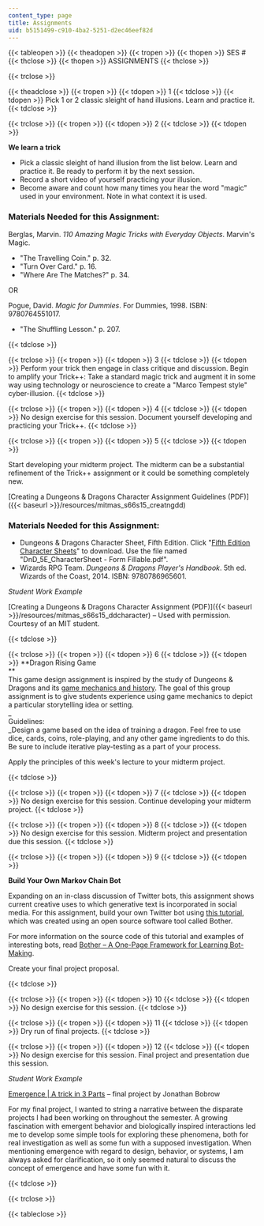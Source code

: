```yaml
---
content_type: page
title: Assignments
uid: b5151499-c910-4ba2-5251-d2ec46eef82d
---
```


{{< tableopen >}}
{{< theadopen >}}
{{< tropen >}}
{{< thopen >}}
SES #
{{< thclose >}}
{{< thopen >}}
ASSIGNMENTS
{{< thclose >}}

{{< trclose >}}

{{< theadclose >}}
{{< tropen >}}
{{< tdopen >}}
1
{{< tdclose >}}
{{< tdopen >}}
Pick 1 or 2 classic sleight of hand illusions. Learn and practice it.
{{< tdclose >}}

{{< trclose >}}
{{< tropen >}}
{{< tdopen >}}
2
{{< tdclose >}}
{{< tdopen >}}


**We learn a trick**

*   Pick a classic sleight of hand illusion from the list below. Learn and practice it. Be ready to perform it by the next session.
*   Record a short video of yourself practicing your illusion.
*   Become aware and count how many times you hear the word "magic" used in your environment. Note in what context it is used.

### Materials Needed for this Assignment:

Berglas, Marvin. _110 Amazing Magic Tricks with Everyday Objects_. Marvin's Magic.

*   "The Travelling Coin." p. 32.
*   "Turn Over Card." p. 16.
*   "Where Are The Matches?" p. 34.

OR

Pogue, David. _Magic for Dummies_. For Dummies, 1998. ISBN: 9780764551017.

*   "The Shuffling Lesson." p. 207.


{{< tdclose >}}

{{< trclose >}}
{{< tropen >}}
{{< tdopen >}}
3
{{< tdclose >}}
{{< tdopen >}}
Perform your trick then engage in class critique and discussion. Begin to amplify your Trick++: Take a standard magic trick and augment it in some way using technology or neuroscience to create a "Marco Tempest style" cyber-illusion.
{{< tdclose >}}

{{< trclose >}}
{{< tropen >}}
{{< tdopen >}}
4
{{< tdclose >}}
{{< tdopen >}}
No design exercise for this session. Document yourself developing and practicing your Trick++.
{{< tdclose >}}

{{< trclose >}}
{{< tropen >}}
{{< tdopen >}}
5
{{< tdclose >}}
{{< tdopen >}}


Start developing your midterm project. The midterm can be a substantial refinement of the Trick++ assignment or it could be something completely new.

[Creating a Dungeons & Dragons Character Assignment Guidelines (PDF)]({{< baseurl >}}/resources/mitmas_s66s15_creatngdd)

### Materials Needed for this Assignment:

*   Dungeons & Dragons Character Sheet, Fifth Edition. Click "[Fifth Edition Character Sheets](https://dnd.wizards.com/articles/features/character_sheets)" to download. Use the file named "DnD\_5E\_CharacterSheet - Form Fillable.pdf".
*   Wizards RPG Team. _Dungeons & Dragons Player's Handbook_. 5th ed. Wizards of the Coast, 2014. ISBN: 9780786965601.

_Student Work Example_

[Creating a Dungeons & Dragons Character Assignment (PDF)]({{< baseurl >}}/resources/mitmas_s66s15_ddcharacter) – Used with permission. Courtesy of an MIT student.


{{< tdclose >}}

{{< trclose >}}
{{< tropen >}}
{{< tdopen >}}
6
{{< tdclose >}}
{{< tdopen >}}
**Dragon Rising Game  
**  
This game design assignment is inspired by the study of Dungeons & Dragons and its [game mechanics and history](https://speakerdeck.com/gregab/the-pre-history-of-d-and-d-play-simulation-and-storytelling-in-1500-years-of-war-games). The goal of this group assignment is to give students experience using game mechanics to depict a particular storytelling idea or setting.  
_  
Guidelines:  
_Design a game based on the idea of training a dragon. Feel free to use dice, cards, coins, role-playing, and any other game ingredients to do this. Be sure to include iterative play-testing as a part of your process.

Apply the principles of this week's lecture to your midterm project.


{{< tdclose >}}

{{< trclose >}}
{{< tropen >}}
{{< tdopen >}}
7
{{< tdclose >}}
{{< tdopen >}}
No design exercise for this session. Continue developing your midterm project.
{{< tdclose >}}

{{< trclose >}}
{{< tropen >}}
{{< tdopen >}}
8
{{< tdclose >}}
{{< tdopen >}}
No design exercise for this session. Midterm project and presentation due this session.
{{< tdclose >}}

{{< trclose >}}
{{< tropen >}}
{{< tdopen >}}
9
{{< tdclose >}}
{{< tdopen >}}


**Build Your Own Markov Chain Bot**

Expanding on an in-class discussion of Twitter bots, this assignment shows current creative uses to which generative text is incorporated in social media. For this assignment, build your own Twitter bot using [this tutorial](http://atduskgreg.github.io/bother/ide.html), which was created using an open source software tool called Bother.

For more information on the source code of this tutorial and examples of interesting bots, read [Bother – A One-Page Framework for Learning Bot-Making](https://github.com/atduskgreg/bother).

Create your final project proposal.


{{< tdclose >}}

{{< trclose >}}
{{< tropen >}}
{{< tdopen >}}
10
{{< tdclose >}}
{{< tdopen >}}
No design exercise for this session.
{{< tdclose >}}

{{< trclose >}}
{{< tropen >}}
{{< tdopen >}}
11
{{< tdclose >}}
{{< tdopen >}}
Dry run of final projects.
{{< tdclose >}}

{{< trclose >}}
{{< tropen >}}
{{< tdopen >}}
12
{{< tdclose >}}
{{< tdopen >}}
No design exercise for this session. Final project and presentation due this session.  
  
_Student Work Example_  

[Emergence | A trick in 3 Parts](http://magic.jonathanbobrow.com/?p=95) – final project by Jonathan Bobrow 

For my final project, I wanted to string a narrative between the disparate projects I had been working on throughout the semester. A growing fascination with emergent behavior and biologically inspired interactions led me to develop some simple tools for exploring these phenomena, both for real investigation as well as some fun with a supposed investigation. When mentioning emergence with regard to design, behavior, or systems, I am always asked for clarification, so it only seemed natural to discuss the concept of emergence and have some fun with it.


{{< tdclose >}}

{{< trclose >}}

{{< tableclose >}}